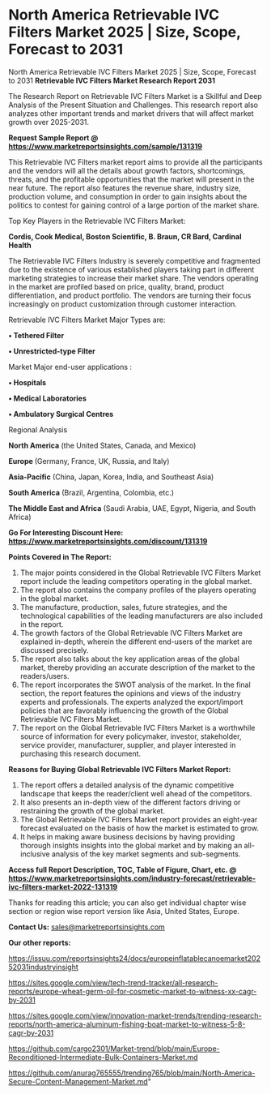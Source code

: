 # North America Retrievable IVC Filters Market 2025 | Size, Scope, Forecast to 2031
North America Retrievable IVC Filters Market 2025 | Size, Scope, Forecast to 2031
<strong>Retrievable IVC Filters Market Research Report 2031</strong>

The Research Report on Retrievable IVC Filters Market is a Skillful and Deep Analysis of the Present Situation and Challenges. This research report also analyzes other important trends and market drivers that will affect market growth over 2025-2031.

<strong>Request Sample Report @ <a href=https://www.marketreportsinsights.com/sample/131319>https://www.marketreportsinsights.com/sample/131319</a></strong>

This Retrievable IVC Filters market report aims to provide all the participants and the vendors will all the details about growth factors, shortcomings, threats, and the profitable opportunities that the market will present in the near future. The report also features the revenue share, industry size, production volume, and consumption in order to gain insights about the politics to contest for gaining control of a large portion of the market share.

Top Key Players in the Retrievable IVC Filters Market:

<strong>Cordis, Cook Medical, Boston Scientific, B. Braun, CR Bard, Cardinal Health</strong>

The Retrievable IVC Filters Industry is severely competitive and fragmented due to the existence of various established players taking part in different marketing strategies to increase their market share. The vendors operating in the market are profiled based on price, quality, brand, product differentiation, and product portfolio. The vendors are turning their focus increasingly on product customization through customer interaction.

Retrievable IVC Filters Market Major Types are:

<strong>• Tethered Filter

• Unrestricted-type Filter</strong>

Market Major end-user applications :

<strong>• Hospitals

• Medical Laboratories

• Ambulatory Surgical Centres</strong>

Regional Analysis

</u><strong><b>North America</b></strong> (the United States, Canada, and Mexico)

<strong><b>Europe </b></strong>(Germany, France, UK, Russia, and Italy)

<strong><b>Asia-Pacific</b></strong> (China, Japan, Korea, India, and Southeast Asia)

<strong><b>South America</b></strong> (Brazil, Argentina, Colombia, etc.)

<strong><b>The Middle East and Africa</b></strong> (Saudi Arabia, UAE, Egypt, Nigeria, and South Africa)

<strong>Go For Interesting Discount Here: <a href=https://www.marketreportsinsights.com/discount/131319>https://www.marketreportsinsights.com/discount/131319</a></strong>

<strong>Points Covered in The Report:</strong>
<ol>
  <li>The major points considered in the Global Retrievable IVC Filters Market report include the leading competitors operating in the global market.</li>
  <li>The report also contains the company profiles of the players operating in the global market.</li>
  <li>The manufacture, production, sales, future strategies, and the technological capabilities of the leading manufacturers are also included in the report.</li>
  <li>The growth factors of the Global Retrievable IVC Filters Market are explained in-depth, wherein the different end-users of the market are discussed precisely.</li>
  <li>The report also talks about the key application areas of the global market, thereby providing an accurate description of the market to the readers/users.</li>
  <li>The report incorporates the SWOT analysis of the market. In the final section, the report features the opinions and views of the industry experts and professionals. The experts analyzed the export/import policies that are favorably influencing the growth of the Global Retrievable IVC Filters Market.</li>
  <li>The report on the Global Retrievable IVC Filters Market is a worthwhile source of information for every policymaker, investor, stakeholder, service provider, manufacturer, supplier, and player interested in purchasing this research document.</li>
</ol>
<strong>Reasons for Buying Global Retrievable IVC Filters Market Report:</strong>

<ol>
  <li>The report offers a detailed analysis of the dynamic competitive landscape that keeps the reader/client well ahead of the competitors.</li>
  <li>It also presents an in-depth view of the different factors driving or restraining the growth of the global market.</li>
  <li>The Global Retrievable IVC Filters Market report provides an eight-year forecast evaluated on the basis of how the market is estimated to grow.</li>
  <li>It helps in making aware business decisions by having providing thorough insights insights into the global market and by making an all-inclusive analysis of the key market segments and sub-segments.</li>
</ol>
<strong>Access full Report Description, TOC, Table of Figure, Chart, etc. @ <a href=https://www.marketreportsinsights.com/industry-forecast/retrievable-ivc-filters-market-2022-131319>https://www.marketreportsinsights.com/industry-forecast/retrievable-ivc-filters-market-2022-131319</a></strong>


Thanks for reading this article; you can also get individual chapter wise section or region wise report version like Asia, United States, Europe.

<strong>Contact Us:</strong>
sales@marketreportsinsights.com

<strong>Our other reports:</strong>

<a href=https://issuu.com/reportsinsights24/docs/europeinflatablecanoemarket20252031industryinsight>https://issuu.com/reportsinsights24/docs/europeinflatablecanoemarket20252031industryinsight</a>

<a href=https://sites.google.com/view/tech-trend-tracker/all-research-reports/europe-wheat-germ-oil-for-cosmetic-market-to-witness-xx-cagr-by-2031>https://sites.google.com/view/tech-trend-tracker/all-research-reports/europe-wheat-germ-oil-for-cosmetic-market-to-witness-xx-cagr-by-2031</a>

<a href=https://sites.google.com/view/innovation-market-trends/trending-research-reports/north-america-aluminum-fishing-boat-market-to-witness-5-8-cagr-by-2031>https://sites.google.com/view/innovation-market-trends/trending-research-reports/north-america-aluminum-fishing-boat-market-to-witness-5-8-cagr-by-2031</a>

<a href=https://github.com/cargo2301/Market-trend/blob/main/Europe-Reconditioned-Intermediate-Bulk-Containers-Market.md>https://github.com/cargo2301/Market-trend/blob/main/Europe-Reconditioned-Intermediate-Bulk-Containers-Market.md</a>

<a href=https://github.com/anurag765555/trending765/blob/main/North-America-Secure-Content-Management-Market.md>https://github.com/anurag765555/trending765/blob/main/North-America-Secure-Content-Management-Market.md</a>"
